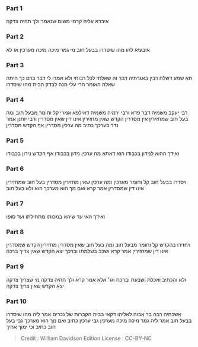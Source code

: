 
### Part 1
איברא עליה קרמי משום שנאמר ולך תהיה צדקה

### Part 2
איבעיא להו מהו שיסדרו בבעל חוב מי גמר מיכה מיכה מערכין או לא

### Part 3
תא שמע דשלח רבין באגרתיה דבר זה שאלתי לכל רבותי ולא אמרו לי דבר ברם כך היתה שאלה האומר הרי עלי מנה לבדק הבית מהו שיסדרו

### Part 4
רבי יעקב משמיה דבר פדא ורבי ירמיה משמיה דאילפא אמרי קל וחומר מבעל חוב ומה בעל חוב שמחזירין אין מסדרין הקדש שאין מחזירין אינו דין שאין מסדרין ורבי יוחנן אמר נדר בערכך כתיב מה ערכין מסדרין אף הקדש מסדרין

### Part 5
ואידך ההוא לנידון בכבודו הוא דאתא מה ערכין נידון בכבודו אף הקדש נידון בכבודו

### Part 6
ויסדרו בבעל חוב קל וחומר מערכין ומה ערכין שאין מחזירין מסדרין בעל חוב שמחזירין אינו דין שמסדרין אמר קרא ואם מך הוא מערכך הוא ולא בעל חוב

### Part 7
ואידך האי עד שיהא במכותו מתחילתו ועד סופו

### Part 8
ויחזירו בהקדש קל וחומר מבעל חוב ומה בעל חוב שאין מסדרין מחזירין הקדש שמסדרין אינו דין שמחזירין אמר קרא ושכב בשלמתו וברכך יצא הקדש שאין צריך ברכה

### Part 9
ולא והכתיב ואכלת ושבעת וברכת וגו׳ אלא אמר קרא ולך תהיה צדקה מי שצריך צדקה יצא הקדש שאין צריך צדקה

### Part 10
אשכחיה רבה בר אבוה לאליהו דקאי בבית הקברות של נכרים אמר ליה מהו שיסדרו בבעל חוב אמר ליה גמר מיכה מיכה מערכין גבי ערכין כתיב ואם מך הוא מערכך גבי בעל חוב כתיב וכי ימוך אחיך

>Credit : William Davidson Edition
>License : CC-BY-NC